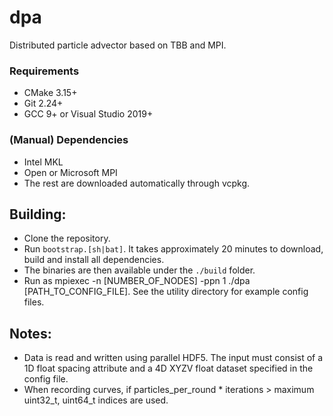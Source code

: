 # dpa
Distributed particle advector based on TBB and MPI.

### Requirements
- CMake 3.15+
- Git 2.24+
- GCC 9+ or Visual Studio 2019+

### (Manual) Dependencies
- Intel MKL
- Open or Microsoft MPI
- The rest are downloaded automatically through vcpkg.

## Building:
- Clone the repository.
- Run `bootstrap.[sh|bat]`. It takes approximately 20 minutes to download, build and install all dependencies.
- The binaries are then available under the `./build` folder.
- Run as mpiexec -n [NUMBER_OF_NODES] -ppn 1 ./dpa [PATH_TO_CONFIG_FILE]. See the utility directory for example config files.

## Notes:
- Data is read and written using parallel HDF5. The input must consist of a 1D float spacing attribute and a 4D XYZV float dataset specified in the config file.
- When recording curves, if particles_per_round * iterations > maximum uint32_t, uint64_t indices are used.
